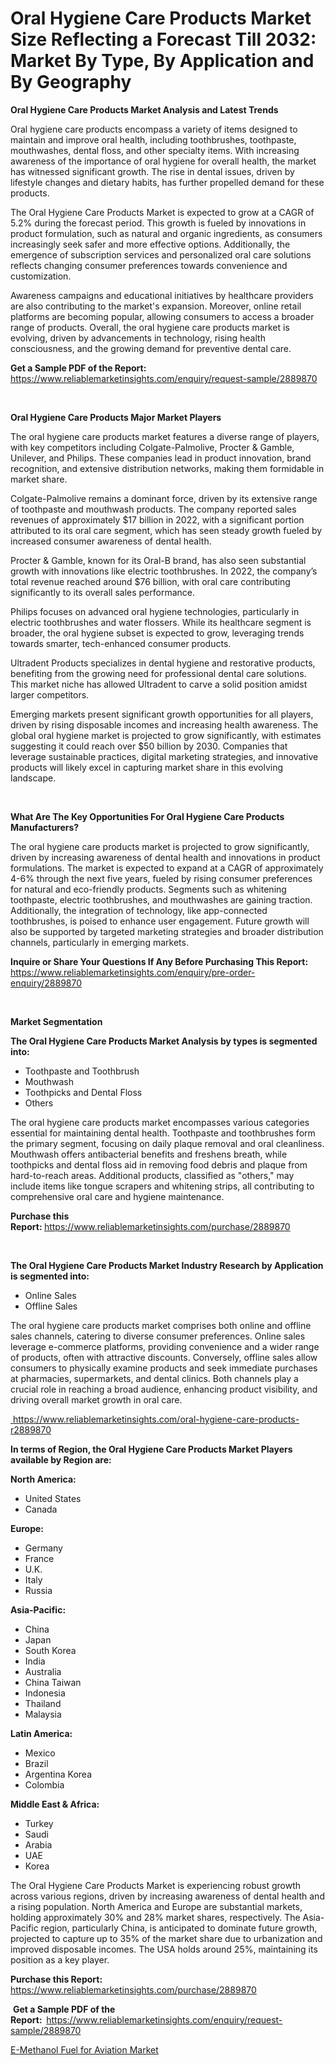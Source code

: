 <p><h1>Oral Hygiene Care Products Market Size Reflecting a Forecast Till 2032: Market By Type, By Application and By Geography</h1></p><p><strong>Oral Hygiene Care Products Market Analysis and Latest Trends</strong></p>
<p><p>Oral hygiene care products encompass a variety of items designed to maintain and improve oral health, including toothbrushes, toothpaste, mouthwashes, dental floss, and other specialty items. With increasing awareness of the importance of oral hygiene for overall health, the market has witnessed significant growth. The rise in dental issues, driven by lifestyle changes and dietary habits, has further propelled demand for these products.</p><p>The Oral Hygiene Care Products Market is expected to grow at a CAGR of 5.2% during the forecast period. This growth is fueled by innovations in product formulation, such as natural and organic ingredients, as consumers increasingly seek safer and more effective options. Additionally, the emergence of subscription services and personalized oral care solutions reflects changing consumer preferences towards convenience and customization. </p><p>Awareness campaigns and educational initiatives by healthcare providers are also contributing to the market's expansion. Moreover, online retail platforms are becoming popular, allowing consumers to access a broader range of products. Overall, the oral hygiene care products market is evolving, driven by advancements in technology, rising health consciousness, and the growing demand for preventive dental care.</p></p>
<p><strong>Get a Sample PDF of the Report:&nbsp;</strong> <a href="https://www.reliablemarketinsights.com/enquiry/request-sample/2889870?utm_campaign=3212&utm_medium=2&utm_source=Github&utm_content=ia&utm_term=14032025&utm_id=oral-hygiene-care-products">https://www.reliablemarketinsights.com/enquiry/request-sample/2889870</a></p>
<p>&nbsp;</p>
<p><strong>Oral Hygiene Care Products Major Market Players</strong></p>
<p><p>The oral hygiene care products market features a diverse range of players, with key competitors including Colgate-Palmolive, Procter & Gamble, Unilever, and Philips. These companies lead in product innovation, brand recognition, and extensive distribution networks, making them formidable in market share.</p><p>Colgate-Palmolive remains a dominant force, driven by its extensive range of toothpaste and mouthwash products. The company reported sales revenues of approximately $17 billion in 2022, with a significant portion attributed to its oral care segment, which has seen steady growth fueled by increased consumer awareness of dental health.</p><p>Procter & Gamble, known for its Oral-B brand, has also seen substantial growth with innovations like electric toothbrushes. In 2022, the company’s total revenue reached around $76 billion, with oral care contributing significantly to its overall sales performance.</p><p>Philips focuses on advanced oral hygiene technologies, particularly in electric toothbrushes and water flossers. While its healthcare segment is broader, the oral hygiene subset is expected to grow, leveraging trends towards smarter, tech-enhanced consumer products.</p><p>Ultradent Products specializes in dental hygiene and restorative products, benefiting from the growing need for professional dental care solutions. This market niche has allowed Ultradent to carve a solid position amidst larger competitors.</p><p>Emerging markets present significant growth opportunities for all players, driven by rising disposable incomes and increasing health awareness. The global oral hygiene market is projected to grow significantly, with estimates suggesting it could reach over $50 billion by 2030. Companies that leverage sustainable practices, digital marketing strategies, and innovative products will likely excel in capturing market share in this evolving landscape.</p></p>
<p>&nbsp;</p>
<p><strong>What Are The Key Opportunities For Oral Hygiene Care Products Manufacturers?</strong></p>
<p><p>The oral hygiene care products market is projected to grow significantly, driven by increasing awareness of dental health and innovations in product formulations. The market is expected to expand at a CAGR of approximately 4-6% through the next five years, fueled by rising consumer preferences for natural and eco-friendly products. Segments such as whitening toothpaste, electric toothbrushes, and mouthwashes are gaining traction. Additionally, the integration of technology, like app-connected toothbrushes, is poised to enhance user engagement. Future growth will also be supported by targeted marketing strategies and broader distribution channels, particularly in emerging markets.</p></p>
<p><strong>Inquire or Share Your Questions If Any Before Purchasing This Report:</strong> <a href="https://www.reliablemarketinsights.com/enquiry/pre-order-enquiry/2889870?utm_campaign=3212&utm_medium=2&utm_source=Github&utm_content=ia&utm_term=14032025&utm_id=oral-hygiene-care-products">https://www.reliablemarketinsights.com/enquiry/pre-order-enquiry/2889870</a></p>
<p>&nbsp;</p>
<p><strong>Market Segmentation</strong></p>
<p><strong>The Oral Hygiene Care Products Market Analysis by types is segmented into:</strong></p>
<p><ul><li>Toothpaste and Toothbrush</li><li>Mouthwash</li><li>Toothpicks and Dental Floss</li><li>Others</li></ul></p>
<p><p>The oral hygiene care products market encompasses various categories essential for maintaining dental health. Toothpaste and toothbrushes form the primary segment, focusing on daily plaque removal and oral cleanliness. Mouthwash offers antibacterial benefits and freshens breath, while toothpicks and dental floss aid in removing food debris and plaque from hard-to-reach areas. Additional products, classified as "others," may include items like tongue scrapers and whitening strips, all contributing to comprehensive oral care and hygiene maintenance.</p></p>
<p><strong>Purchase this Report:&nbsp;</strong><a href="https://www.reliablemarketinsights.com/purchase/2889870?utm_campaign=3212&utm_medium=2&utm_source=Github&utm_content=ia&utm_term=14032025&utm_id=oral-hygiene-care-products">https://www.reliablemarketinsights.com/purchase/2889870</a></p>
<p>&nbsp;</p>
<p><strong>The Oral Hygiene Care Products Market Industry Research by Application is segmented into:</strong></p>
<p><ul><li>Online Sales</li><li>Offline Sales</li></ul></p>
<p><p>The oral hygiene care products market comprises both online and offline sales channels, catering to diverse consumer preferences. Online sales leverage e-commerce platforms, providing convenience and a wider range of products, often with attractive discounts. Conversely, offline sales allow consumers to physically examine products and seek immediate purchases at pharmacies, supermarkets, and dental clinics. Both channels play a crucial role in reaching a broad audience, enhancing product visibility, and driving overall market growth in oral care.</p></p>
<p><a href="https://www.reliablemarketinsights.com/oral-hygiene-care-products-r2889870?utm_campaign=3212&utm_medium=2&utm_source=Github&utm_content=ia&utm_term=14032025&utm_id=oral-hygiene-care-products">&nbsp;https://www.reliablemarketinsights.com/oral-hygiene-care-products-r2889870</a></p>
<p><strong>In terms of Region, the Oral Hygiene Care Products Market Players available by Region are:</strong></p>
<p>
    <p> <strong> North America: </strong>
        <ul>
            <li>United States</li>
            <li>Canada</li>
        </ul>
        </p> 
    <p> <strong> Europe: </strong>
        <ul>
            <li>Germany</li>
            <li>France</li>
            <li>U.K.</li>
            <li>Italy</li>
            <li>Russia</li>
        </ul>
        </p> 
    <p> <strong> Asia-Pacific: </strong>
        <ul>
            <li>China</li>
            <li>Japan</li>
            <li>South Korea</li>
            <li>India</li>
            <li>Australia</li>
            <li>China Taiwan</li>
            <li>Indonesia</li>
            <li>Thailand</li>
            <li>Malaysia</li>
        </ul>
        </p> 
    <p> <strong> Latin America: </strong>
        <ul>
            <li>Mexico</li>
            <li>Brazil</li>
            <li>Argentina Korea</li>
            <li>Colombia</li>
        </ul>
        </p> 
    <p> <strong> Middle East & Africa: </strong>
        <ul>
            <li>Turkey</li>
            <li>Saudi</li>
            <li>Arabia</li>
            <li>UAE</li>
            <li>Korea</li>
        </ul>
    </p>
    </p>
<p><p>The Oral Hygiene Care Products Market is experiencing robust growth across various regions, driven by increasing awareness of dental health and a rising population. North America and Europe are substantial markets, holding approximately 30% and 28% market shares, respectively. The Asia-Pacific region, particularly China, is anticipated to dominate future growth, projected to capture up to 35% of the market share due to urbanization and improved disposable incomes. The USA holds around 25%, maintaining its position as a key player.</p></p>
<p><strong>Purchase this Report: </strong><a href="https://www.reliablemarketinsights.com/purchase/2889870?utm_campaign=3212&utm_medium=2&utm_source=Github&utm_content=ia&utm_term=14032025&utm_id=oral-hygiene-care-products">https://www.reliablemarketinsights.com/purchase/2889870</a></p>
<p>&nbsp;<strong>Get a Sample PDF of the Report:&nbsp;&nbsp;</strong><a href="https://www.reliablemarketinsights.com/enquiry/request-sample/2889870?utm_campaign=3212&utm_medium=2&utm_source=Github&utm_content=ia&utm_term=14032025&utm_id=oral-hygiene-care-products">https://www.reliablemarketinsights.com/enquiry/request-sample/2889870</a></p>
<p><strong></strong></p>
<p><p><a href="https://github.com/mohmodsiason/Market-Research-Report-List-1/blob/main/e-methanol-fuel-for-aviation-market.md?utm_campaign=3212&utm_medium=2&utm_source=Github&utm_content=ia&utm_term=14032025&utm_id=oral-hygiene-care-products">E-Methanol Fuel for Aviation Market</a></p></p>